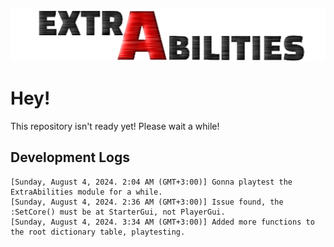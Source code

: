 ![ExtraAbilities](<https://github.com/IvanTheProtogen/ExtraAbilities/raw/main/ExtraAbilities.png>)

# Hey!

This repository isn't ready yet! Please wait a while!

## Development Logs 

```
[Sunday, August 4, 2024. 2:04 AM (GMT+3:00)] Gonna playtest the ExtraAbilities module for a while.
[Sunday, August 4, 2024. 2:36 AM (GMT+3:00)] Issue found, the :SetCore() must be at StarterGui, not PlayerGui.
[Sunday, August 4, 2024. 3:34 AM (GMT+3:00)] Added more functions to the root dictionary table, playtesting.
```
